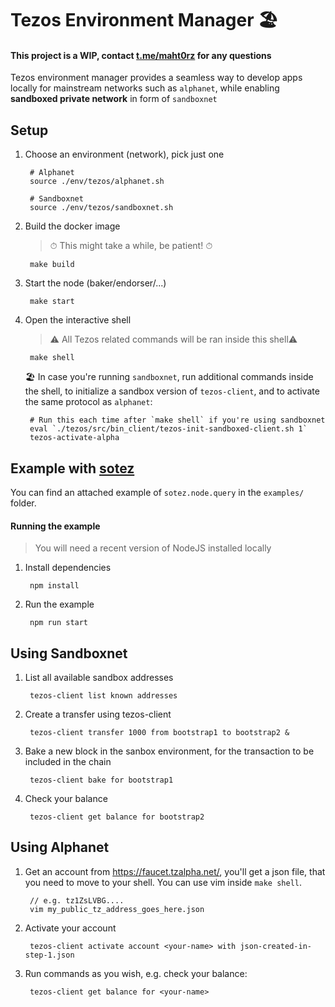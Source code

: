 # Tezos Environment Manager 🏖

#### This project is a WIP, contact [t.me/maht0rz](t.me/maht0rz) for any questions

Tezos environment manager provides a seamless way to develop apps locally for mainstream networks such as `alphanet`, while enabling **sandboxed private network** in form of `sandboxnet`

## Setup

1. Choose an environment (network), pick just one

        # Alphanet
        source ./env/tezos/alphanet.sh

        # Sandboxnet
        source ./env/tezos/sandboxnet.sh

2. Build the docker image
    > ⏱ This might take a while, be patient! ⏱ 

        make build

3. Start the node (baker/endorser/...) 

        make start

4. Open the interactive shell

    > ⚠️ All Tezos related commands will be ran inside this shell⚠️
        
        make shell

    🏖 In case you're running `sandboxnet`, run additional commands inside the shell, to initialize a sandbox version of `tezos-client`, and to activate the same protocol as `alphanet`:
    
        # Run this each time after `make shell` if you're using sandboxnet
        eval `./tezos/src/bin_client/tezos-init-sandboxed-client.sh 1` 
        tezos-activate-alpha

## Example with [sotez](https://www.npmjs.com/package/sotez)

You can find an attached example of `sotez.node.query` in the `examples/` folder. 

#### Running the example

> You will need a recent version of NodeJS installed locally

1. Install dependencies
        
        npm install

2. Run the example

        npm run start

## Using Sandboxnet

1. List all available sandbox addresses

        tezos-client list known addresses

2. Create a transfer using tezos-client

        tezos-client transfer 1000 from bootstrap1 to bootstrap2 &

3. Bake a new block in the sanbox environment, for the transaction to be included in the chain

        tezos-client bake for bootstrap1

4. Check your balance

        tezos-client get balance for bootstrap2



## Using Alphanet

1. Get an account from https://faucet.tzalpha.net/, you'll get a json file, that you need to move to your shell. You can use vim inside `make shell`.

        // e.g. tz1ZsLVBG....
        vim my_public_tz_address_goes_here.json 

2. Activate your account

        tezos-client activate account <your-name> with json-created-in-step-1.json

3. Run commands as you wish, e.g. check your balance:

        tezos-client get balance for <your-name>

